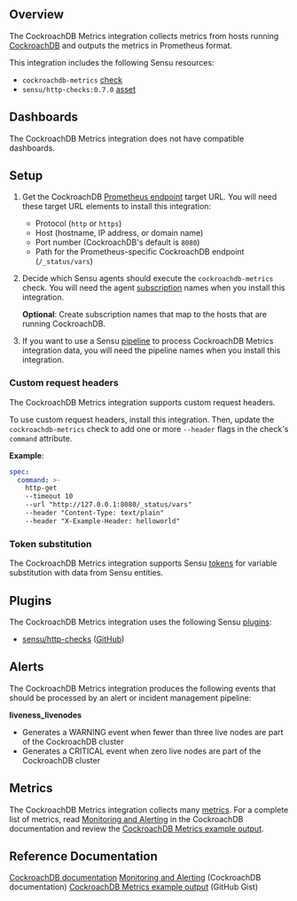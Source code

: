 ## Overview

<!-- Sensu Integration description; supports markdown -->

The CockroachDB Metrics integration collects metrics from hosts running [CockroachDB] and outputs the metrics in Prometheus format.

<!-- Provide a high level overview of the integration contents (e.g. checks, filters, mutators, handlers, assets, etc) -->

This integration includes the following Sensu resources:

* `cockroachdb-metrics` [check]
* `sensu/http-checks:0.7.0` [asset]

## Dashboards

<!-- List of compatible dashboards w/ screenshots (supports png, jpeg, and gif images; relative paths only; e.g. `![](img/dashboard-1.png)` )-->

<!-- This integration is compatible with the [{{dashboard_name}}][{{dashboard_link}}] (included w/ [Sensu Plus][sensu-plus]). -->

<!-- ![](img/dashboard.png) -->

The CockroachDB Metrics integration does not have compatible dashboards.

## Setup

<!-- Sensu Integration setup instructions, including Sensu agent configuration and external component configuration -->
<!-- EXAMPLE: what configuration (if any) is required in a third-party service to enable monitoring? -->

1. Get the CockroachDB [Prometheus endpoint] target URL. You will need these target URL elements to install this integration:

   - Protocol (`http` or `https`)
   - Host (hostname, IP address, or domain name)
   - Port number (CockroachDB's default is `8080`)
   - Path for the Prometheus-specific CockroachDB endpoint (`/_status/vars`)

1. Decide which Sensu agents should execute the `cockroachdb-metrics` check. You will need the agent [subscription] names when you install this integration.

   **Optional**: Create subscription names that map to the hosts that are running CockroachDB.

1. If you want to use a Sensu [pipeline] to process CockroachDB Metrics integration data, you will need the pipeline names when you install this integration.

### Custom request headers

The CockroachDB Metrics integration supports custom request headers.

To use custom request headers, install this integration.
Then, update the `cockroachdb-metrics` check to add one or more `--header` flags in the check's `command` attribute.

**Example**:

```yaml
spec:
  command: >-
    http-get
    --timeout 10
    --url "http://127.0.0.1:8080/_status/vars"
    --header "Content-Type: text/plain"
    --header "X-Example-Header: helloworld"
```

### Token substitution

The CockroachDB Metrics integration supports Sensu [tokens] for variable substitution with data from Sensu entities.

## Plugins

<!-- Links to any Sensu Integration dependencies (i.e. Sensu Plugins) -->

The CockroachDB Metrics integration uses the following Sensu [plugins]:

- [sensu/http-checks][http-checks-bonsai] ([GitHub][http-checks-github])

## Alerts

<!-- List of all alerts generated by this integration. -->

The CockroachDB Metrics integration produces the following events that should be processed by an alert or incident management pipeline:

**liveness_livenodes**

- Generates a WARNING event when fewer than three live nodes are part of the CockroachDB cluster
- Generates a CRITICAL event when zero live nodes are part of the CockroachDB cluster

## Metrics

<!-- List of all metrics or events collected by this integration. -->

The CockroachDB Metrics integration collects many [metrics]. For a complete list of metrics, read [Monitoring and Alerting] in the CockroachDB documentation and review the [CockroachDB Metrics example output].

## Reference Documentation

<!-- Please provide links to any relevant reference documentation to help users learn more and/or troubleshoot this integration; specifically including any third-party software documentation. -->

[CockroachDB documentation][CockroachDB]
[Monitoring and Alerting] (CockroachDB documentation)
[CockroachDB Metrics example output] (GitHub Gist)


<!-- Links -->
[entity]: https://docs.sensu.io/sensu-go/latest/observability-pipeline/observe-entities/entities/
[check]: https://docs.sensu.io/sensu-go/latest/observability-pipeline/observe-schedule/checks/
[asset]: https://docs.sensu.io/sensu-go/latest/plugins/assets/
[subscription]: https://docs.sensu.io/sensu-go/latest/observability-pipeline/observe-schedule/subscriptions/
[subscriptions]: https://docs.sensu.io/sensu-go/latest/observability-pipeline/observe-schedule/subscriptions/
[agents]: https://docs.sensu.io/sensu-go/latest/observability-pipeline/observe-schedule/agent/
[annotation]: https://docs.sensu.io/sensu-go/latest/observability-pipeline/observe-schedule/agent/#general-configuration-flags
[plugins]: https://docs.sensu.io/sensu-go/latest/plugins/
[metrics]: https://docs.sensu.io/sensu-go/latest/observability-pipeline/observe-schedule/metrics/
[handler]: https://docs.sensu.io/sensu-go/latest/observability-pipeline/observe-process/handlers/
[pipeline]: https://docs.sensu.io/sensu-go/latest/observability-pipeline/observe-process/pipelines/
[secret]: https://docs.sensu.io/sensu-go/latest/operations/manage-secrets/secrets/
[secrets]: https://docs.sensu.io/sensu-go/latest/operations/manage-secrets/secrets/
[tokens]: https://docs.sensu.io/sensu-go/latest/observability-pipeline/observe-schedule/tokens/
[sensu-plus]: https://sensu.io/features/analytics
[http-checks-bonsai]: https://bonsai.sensu.io/assets/sensu/http-checks
[http-checks-github]: https://github.com/sensu/http-checks
[CockroachDB]: https://www.cockroachlabs.com/docs/
[Prometheus endpoint]: https://www.cockroachlabs.com/docs/stable/monitoring-and-alerting.html#prometheus-endpoint
[CockroachDB Metrics example output]: https://gist.github.com/thoward/d08de718ff16bd6baa971a39dd94a16a
[Monitoring and Alerting]: https://www.cockroachlabs.com/docs/stable/monitoring-and-alerting.html
